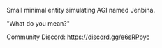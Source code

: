 Small minimal entity simulating AGI named Jenbina. 

"What do you mean?"

Community Discord: 
https://discord.gg/e6sRPpyc
